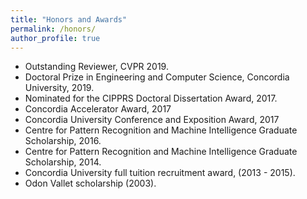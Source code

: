 ```yaml
---
title: "Honors and Awards"
permalink: /honors/
author_profile: true
---
```

* Outstanding Reviewer, CVPR 2019.
* Doctoral Prize in Engineering and Computer Science, Concordia University, 2019.
* Nominated for the CIPPRS Doctoral Dissertation Award, 2017.
* Concordia Accelerator Award, 2017
* Concordia University Conference and Exposition Award, 2017
* Centre for Pattern Recognition and Machine Intelligence Graduate Scholarship, 2016. 
* Centre for Pattern Recognition and Machine Intelligence Graduate Scholarship, 2014. 
* Concordia University full tuition recruitment award, (2013 - 2015).
* Odon Vallet scholarship (2003).
